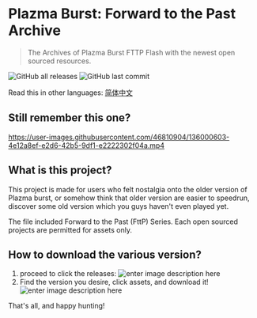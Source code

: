 # Plazma Burst: Forward to the Past Archive

> The Archives of Plazma Burst FTTP Flash with the newest open sourced resources.

![GitHub all releases](https://img.shields.io/github/downloads/eaglepb2/Plazma_Burst_FTTP_Archive/total?style=for-the-badge) ![GitHub last commit](https://img.shields.io/github/last-commit/eaglepb2/Plazma_Burst_FTTP_Archive?style=for-the-badge)

Read this in other languages: [简体中文](https://github.com/eaglePB2/Plazma_Burst_2_Archive/blob/main/README.zh-CN.md)

## Still remember this one?

https://user-images.githubusercontent.com/46810904/136000603-4e12a8ef-e2d6-42b5-9df1-e2222302f04a.mp4

## What is this project?
This project is made for users who felt nostalgia onto the older version of Plazma burst, or somehow think that older version are easier to speedrun, discover some old version which you guys haven't even played yet.

The file included Forward to the Past (FttP) Series. Each open sourced projects are permitted for assets only.

## How to download the various version?
1) proceed to click the releases:
![enter image description here](https://i.imgur.com/DoqOexD.png)
2) Find the version you desire, click assets, and download it!
![enter image description here](https://i.imgur.com/PpXswFu.png)

That's all, and happy hunting!
